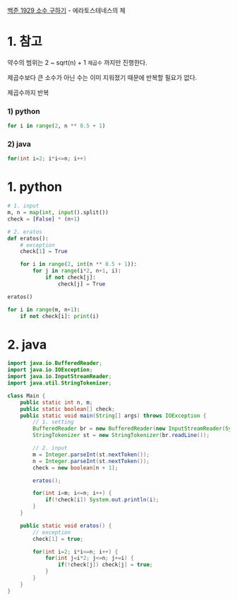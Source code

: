 [백준 1929 소수 구하기](https://www.acmicpc.net/problem/1929) - 에라토스테네스의 체

# 1. 참고
약수의 범위는 2 ~ sqrt(n) + 1 `제곱수` 까지만 진행한다.

제곱수보다 큰 소수가 아닌 수는 이미 지워졌기 때문에 반복할 필요가 없다.

제곱수까지 반복
### 1) python
```python
for i in range(2, n ** 0.5 + 1)
```
### 2) java
```java
for(int i=2; i*i<=n; i++)
```

# 1. python
```python
# 1. input
m, n = map(int, input().split())
check = [False] * (n+1)

# 2. eratos
def eratos():
    # exception
    check[1] = True

    for i in range(2, int(n ** 0.5 + 1)):
        for j in range(i*2, n+1, i):
            if not check[j]:
                check[j] = True

eratos()

for i in range(m, n+1):
    if not check[i]: print(i)
```

# 2. java
```java
import java.io.BufferedReader;
import java.io.IOException;
import java.io.InputStreamReader;
import java.util.StringTokenizer;

class Main {
    public static int n, m;
    public static boolean[] check;
    public static void main(String[] args) throws IOException {
        // 1. setting
        BufferedReader br = new BufferedReader(new InputStreamReader(System.in));
        StringTokenizer st = new StringTokenizer(br.readLine());

        // 2. input
        m = Integer.parseInt(st.nextToken());
        n = Integer.parseInt(st.nextToken());
        check = new boolean[n + 1];

        eratos();

        for(int i=m; i<=n; i++) {
            if(!check[i]) System.out.println(i);
        }
    }

    public static void eratos() {
        // exception
        check[1] = true;

        for(int i=2; i*i<=n; i++) {
            for(int j=i*2; j<=n; j+=i) {
                if(!check[j]) check[j] = true;
            }
        }
    }
}
```